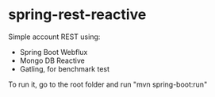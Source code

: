 # spring-rest-reactive

Simple account REST using:
* Spring Boot Webflux
* Mongo DB Reactive
* Gatling, for benchmark test

To run it, go to the root folder and run "mvn spring-boot:run"
